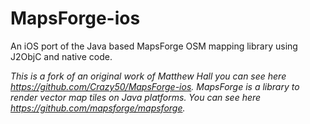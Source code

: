 # MapsForge-ios
An iOS port of the Java based MapsForge OSM mapping library using J2ObjC and native code.

*This is a fork of an original work of Matthew Hall you can see here https://github.com/Crazy50/MapsForge-ios.*
*MapsForge is a library to render vector map tiles on Java platforms. You can see here https://github.com/mapsforge/mapsforge.*
